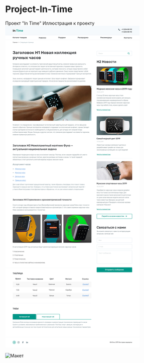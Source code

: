 # Project-In-Time
Проект "In Time"
Иллюстрация к проекту
![Image alt](https://github.com/iLionL/Project-In-Time/raw/master/images/InTime_NEW.jpg)

![Макет](https://github.com/iLionL/Project-In-Time/raw/master/images/InTime_NEW.psd)
